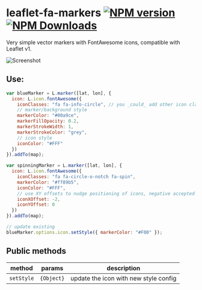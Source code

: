 # leaflet-fa-markers [![NPM version][npm-image]][npm-url] [![NPM Downloads][npm-downloads-image]][npm-url]

Very simple vector markers with FontAwesome icons, compatible with Leaflet v1.

![Screenshot](/screenshots/markers.png?raw=true)

## Use:

```javascript
var blueMarker = L.marker([lat, lon], {
  icon: L.icon.fontAwesome({
    iconClasses: "fa fa-info-circle", // you _could_ add other icon classes, not tested.
    // marker/background style
    markerColor: "#00a9ce",
    markerFillOpacity: 0.2,
    markerStrokeWidth: 1,
    markerStrokeColor: "grey",
    // icon style
    iconColor: "#FFF"
  })
}).addTo(map);

var spinningMarker = L.marker([lat, lon], {
  icon: L.icon.fontAwesome({
    iconClasses: "fa fa-circle-o-notch fa-spin",
    markerColor: "#ff89b5",
    iconColor: "#FFF",
    // use XY offsets to nudge positioning of icons, negative accepted
    iconXOffset: -2,
    iconYOffset: 0
  })
}).addTo(map);

// update existing
blueMarker.options.icon.setStyle({ markerColor: "#F00" });
```

## Public methods

| method     | params     | description                           |
| ---------- | ---------- | ------------------------------------- |
| `setStyle` | `{Object}` | update the icon with new style config |

[npm-image]: https://badge.fury.io/js/leaflet-fa-markers.svg
[npm-url]: https://www.npmjs.com/package/leaflet-fa-markers
[npm-downloads-image]: https://img.shields.io/npm/dt/leaflet-fa-markers.svg
